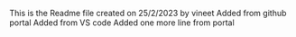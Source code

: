 This is the Readme file created on 25/2/2023 by vineet
Added from github portal
Added from VS code
Added one more line from portal

